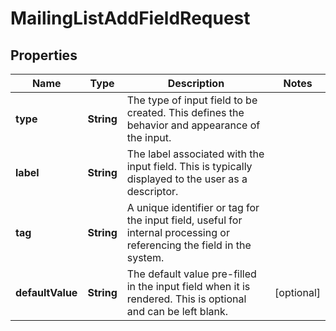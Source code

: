 

# MailingListAddFieldRequest


## Properties

| Name | Type | Description | Notes |
|------------ | ------------- | ------------- | -------------|
|**type** | **String** | The type of input field to be created. This defines the behavior and appearance of the input. |  |
|**label** | **String** | The label associated with the input field. This is typically displayed to the user as a descriptor. |  |
|**tag** | **String** | A unique identifier or tag for the input field, useful for internal processing or referencing the field in the system. |  |
|**defaultValue** | **String** | The default value pre-filled in the input field when it is rendered. This is optional and can be left blank. |  [optional] |



